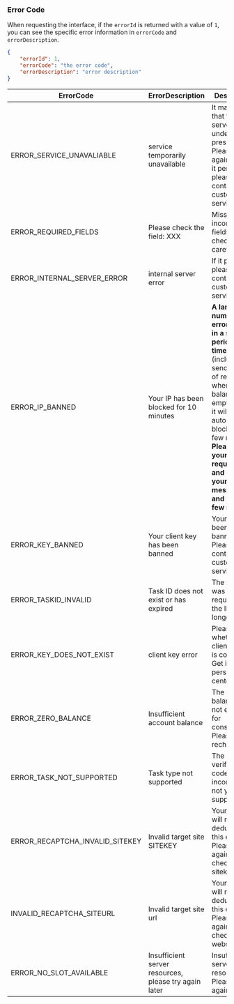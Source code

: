 ### Error Code

When requesting the interface, if the `errorId` is returned with a value of `1`, you can see the specific error information in `errorCode` and `errorDescription`.

```json
{
    "errorId": 1,
    "errorCode": "the error code",
    "errorDescription": "error description"
}
```

| **ErrorCode**                    | **ErrorDescription**           | **Description**                                                                                                                                                                        |
|---------------------------------|--------------------------------|----------------------------------------------------------------------------------------------------------------------------------------------------------------------------------------|
| ERROR_SERVICE_UNAVALIABLE        | service temporarily unavailable | It may be that the server is under high pressure. Please try again later. If it persists, please contact customer service.                                                         |
| ERROR_REQUIRED_FIELDS            | Please check the field: XXX    | Missing or incorrect fields. Please check carefully.                                                                                                                                 |
| ERROR_INTERNAL_SERVER_ERROR      | internal server error          | If it persists, please contact customer service.                                                                                                                                        |
| ERROR_IP_BANNED                  | Your IP has been blocked for 10 minutes | **A large number of errors occur in a short period of time** (including sending lots of requests when your balance is empty), and it will be automatically blocked for a few minutes. **Please stop your requests and check your error message, and wait a few minutes**. |
| ERROR_KEY_BANNED                 | Your client key has been banned | Your KEY has been banned. Please contact customer service.                                                                                                                             |
| ERROR_TASKID_INVALID             | Task ID does not exist or has expired | The wrong ID was requested, or the ID no longer exists.                                                                                                                               |
| ERROR_KEY_DOES_NOT_EXIST         | client key error               | Please check whether your clientKey key is correct. Get it in the personal center.                                                                                                    |
| ERROR_ZERO_BALANCE               | Insufficient account balance   | The account balance is not enough for consumption. Please recharge.                                                                                                                     |
| ERROR_TASK_NOT_SUPPORTED         | Task type not supported        | The verification code type is incorrect or not yet supported.                                                                                                                           |
| ERROR_RECAPTCHA_INVALID_SITEKEY  | Invalid target site SITEKEY    | Your points will not be deducted for this error. Please try again. Please check your sitekey.                                                                                           |
| INVALID_RECAPTCHA_SITEURL        | Invalid target site url        | Your points will not be deducted for this error. Please try again. Please check your website url.                                                                                     |
| ERROR_NO_SLOT_AVAILABLE          | Insufficient server resources, please try again later | Insufficient server resources. Please try again later.                                                                                                                                |